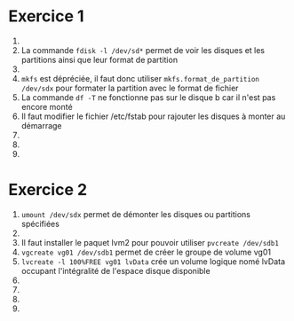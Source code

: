 # Exercice 1

1. 
2. La commande `fdisk -l /dev/sd*` permet de voir les disques et les partitions ainsi que leur format de partition 
3. 
4. `mkfs` est dépréciée, il faut donc utiliser `mkfs.format_de_partition /dev/sdx` pour formater la partition avec le format de fichier
5. La commande `df -T` ne fonctionne pas sur le disque b car il n'est pas encore monté
6. Il faut modifier le fichier /etc/fstab pour rajouter les disques à monter au démarrage 
7. 
8. 
9. 

# Exercice 2

1. `umount /dev/sdx` permet de démonter les disques ou partitions spécifiées
2. 
3. Il faut installer le paquet lvm2 pour pouvoir utiliser `pvcreate /dev/sdb1`
4. `vgcreate vg01 /dev/sdb1` permet de créer le groupe de volume vg01
5. `lvcreate -l 100%FREE vg01 lvData` crée un volume logique nomé lvData occupant l'intégralité de l'espace disque disponible
6. 
7. 
8. 
9. 